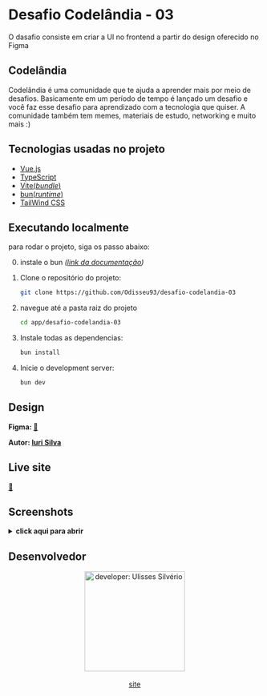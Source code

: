 # Desafio Codelândia - 03

O dasafio consiste em criar a UI no frontend a partir do design oferecido no Figma

## Codelândia
Codelândia é uma comunidade que te ajuda a aprender mais por meio de desafios. Basicamente em um período de tempo é lançado um desafio e você faz esse desafio para aprendizado com a tecnologia que quiser. A comunidade também tem memes, materiais de estudo, networking e muito mais :)

## Tecnologias usadas no projeto
- [Vue.js](https://vuejs.org/)
- [TypeScript](https://www.typescriptlang.org/)
- [Vite(*bundle*)](https://vitejs.dev/)
- [bun(*runtime*)](https://bun.sh/)
- [TailWind CSS](https://tailwindcss.com/)

## Executando localmente

para rodar o projeto, siga os passo abaixo:

0. instale o bun
*([link da documentação](https://bun.sh/docs/installation))*

1. Clone o repositório do projeto:

   ```bash
   git clone https://github.com/Odisseu93/desafio-codelandia-03
   ```

2. navegue até a pasta raiz do projeto

   ```bash
   cd app/desafio-codelandia-03
   ```

3. Instale todas as dependencias:

   ```bash
   bun install
   ```

4. Inicie o development server:

   ```bash
   bun dev
   ```

## Design
**Figma: [🔗️](https://www.figma.com/file/Yb9IBH56g7T1hdIyZ3BMNO/Desafios---Codel%C3%A2ndia?type=design&node-id=3738%3A2&mode=dev)**

**Autor: [Iuri Silva](https://www.instagram.com/iuricode/)**

## Live site
**[🔗️](https://desafio-codelandia-03.vercel.app/)**

## Screenshots

<details>
<summary>
<b>click aqui para abrir</b>
</summary>


</details>

## Desenvolvedor

<div align="center">
  <img src="https://user-images.githubusercontent.com/76600539/235897309-88ab21df-d0be-4905-829c-36ab68ebc2e8.png" alt="developer: Ulisses Silvério"    width="200px" align="center"/>
</div>
<br>
<div align="center" margin="50px">
 <a href="https://www.ulisses.tec.br" align="center">
   site
</a>
</div>
